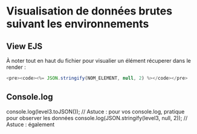 # Visualisation de données brutes suivant les environnements

## View EJS

À noter tout en haut du fichier pour visualier un élément récuperer dans le render :
```js
<pre><code><%= JSON.stringify(NOM_ELEMENT, null, 2) %></code></pre>
```

## Console.log

console.log(level3.toJSON()); // Astuce : pour vos console.log, pratique pour observer les données
console.log(JSON.stringify(level3, null, 2)); // Astuce : également
